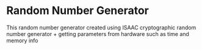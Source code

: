 # Random Number Generator

This random number generator created using ISAAC  cryptographic random number generator +
getting parameters from hardware such as time and memory info
